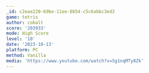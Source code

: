 ```yaml
---
_id: c2eae220-69be-11ee-8654-c5c6abbc3ed3
game: tetris
author: cobalt
score: '203933'
mode: High Score
level: '10'
date: '2023-10-13'
platform: PC
method: Vanilla
media: 'https://www.youtube.com/watch?v=Sg1nqMTy8Zk'
---
```


